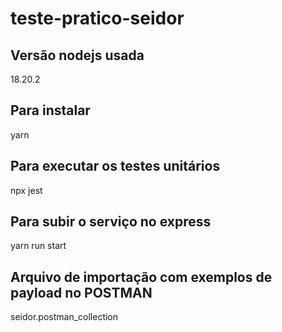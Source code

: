 # teste-pratico-seidor

## Versão nodejs usada
18.20.2

## Para instalar
yarn

## Para executar os testes unitários
npx jest

## Para subir o serviço no express
yarn run start

## Arquivo de importação com exemplos de payload no POSTMAN
seidor.postman_collection

